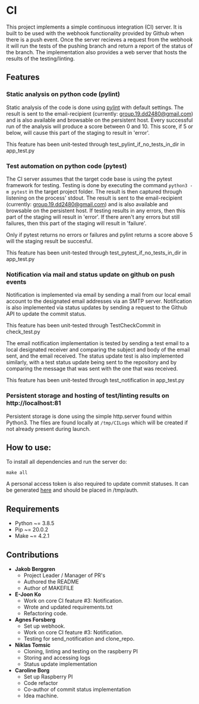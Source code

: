# **CI**
This project implements a simple continuous integration (CI) server. It is built to be used with the webhook functionality provided by Github when there is a push event. Once the server recieves a request from the webhook it will run the tests of the pushing branch and return a report of the status of the branch. The implementation also provides a web server that hosts the results of the testing/linting.

## Features
### Static analysis on python code (pylint)
Static analysis of the code is done using [pylint](https://docs.pylint.org/en/1.6.0) with default settings. The result is sent to the email-recipient (currently: group.19.dd2480@gmail.com) and is also available and browsable on the persistent host. Every successful run of the analysis will produce a score between 0 and 10. This score, if 5 or below, will cause this part of the staging to result in 'error'.

This feature has been unit-tested through test_pylint_if_no_tests_in_dir in app_test.py

### Test automation on python code (pytest)
The CI server assumes that the target code base is using the pytest framework for testing. Testing is done by executing the command ``python3 -m pytest`` in the target project folder. The result is then captured through listening on the process' stdout. The result is sent to the email-recipient (currently: group.19.dd2480@gmail.com) and is also available and browsable on the persistent host. If testing results in any errors, then this part of the staging will result in 'error'. If there aren't any errors but still failures, then this part of the staging will result in 'failure'.

Only if pytest returns no errors or failures and pylint returns a score above 5 will the staging result be succesful.

This feature has been unit-tested through test_pytest_if_no_tests_in_dir in app_test.py

### Notification via mail and status update on github on push events
Notification is implemented via email by sending a mail from our local email account to the designated email
addresses via an SMTP server. Notification is also implemented via status updates by sending a request to the
Github API to update the commit status.

This feature has been unit-tested through TestCheckCommit in check_test.py

The email notification implementation is tested by sending a test email to a
local designated receiver and comparing the subject and body of the email sent, and the email received. The status update
test is also implemented similarly, with a test status update being sent to the repository and by comparing the message
that was sent with the one that was received.

This feature has been unit-tested through test_notification in app_test.py

### Persistent storage and hosting of test/linting results on http://localhost:81
Persistent storage is done using the simple http.server found within Python3. The files are found locally at ``/tmp/CILogs`` which will be created if not already present during launch.

## How to use:
To install all dependencies and run the server do: 
```
make all
```

A personal access token is also required to update commit statuses. It can be generated [here](https://github.com/settings/tokens) and should be placed in /tmp/auth.


## Requirements
* Python ~= 3.8.5
* Pip ~= 20.0.2
* Make ~= 4.2.1

## Contributions

- **Jakob Berggren**
  - Project Leader / Manager of PR's
  - Authored the README
  - Author of MAKEFILE
- **E-Joon Ko**
  - Work on core CI feature #3: Notification.
  - Wrote and updated requirements.txt
  - Refactoring code.
- **Agnes Forsberg**
  - Set up webhook.
  - Work on core CI feature #3: Notification.
  - Testing for send_notification and clone_repo.
- **Niklas Tomsic**
  - Cloning, linting and testing on the raspberry PI
  - Storing and accessing logs
  - Status update implementation
- **Caroline Borg**
  - Set up Raspberry PI
  - Code refactor
  - Co-author of commit status implementation
  - Idea machine.
